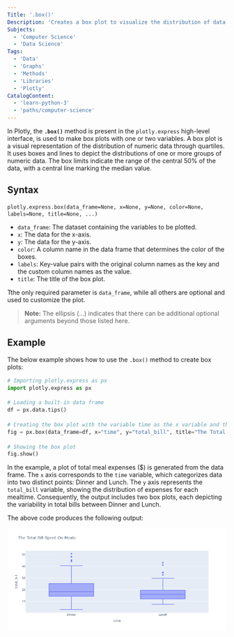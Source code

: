 ```yaml
---
Title: '.box()'
Description: 'Creates a box plot to visualize the distribution of data points through their quartiles.'
Subjects:
  - 'Computer Science'
  - 'Data Science'
Tags:
  - 'Data'
  - 'Graphs'
  - 'Methods'
  - 'Libraries'
  - 'Plotly'
CatalogContent:
  - 'learn-python-3'
  - 'paths/computer-science'
---
```


In Plotly, the **`.box()`** method is present in the `plotly.express` high-level interface, is used to make box plots with one or two variables. A box plot is a visual representation of the distribution of numeric data through quartiles. It uses boxes and lines to depict the distributions of one or more groups of numeric data. The box limits indicate the range of the central 50% of the data, with a central line marking the median value.

## Syntax

```pseudo
plotly.express.box(data_frame=None, x=None, y=None, color=None, labels=None, title=None, ...)
```

- `data_frame`: The dataset containing the variables to be plotted.
- `x`: The data for the x-axis.
- `y`: The data for the y-axis.
- `color`: A column name in the data frame that determines the color of the boxes.
- `labels`: Key-value pairs with the original column names as the key and the custom column names as the value.
- `title`: The title of the box plot.

Tthe only required parameter is `data_frame`, while all others are optional and used to customize the plot.

> **Note:** The ellipsis (...) indicates that there can be additional optional arguments beyond those listed here.

## Example

The below example shows how to use the `.box()` method to create box plots:

```py
# Importing plotly.express as px
import plotly.express as px

# Loading a built-in data frame
df = px.data.tips()

# Creating the box plot with the variable time as the x variable and the variable total_bill as the y variable
fig = px.box(data_frame=df, x="time", y="total_bill", title="The Total Bill Spent On Meals")

# Showing the box plot
fig.show()
```

In the example, a plot of total meal expenses ($) is generated from the data frame. The `x` axis corresponds to the `time` variable, which categorizes data into two distinct points: Dinner and Lunch. The `y` axis represents the `total_bill` variable, showing the distribution of expenses for each mealtime. Consequently, the output includes two box plots, each depicting the variability in total bills between Dinner and Lunch.

The above code produces the following output:

![The output for the above example](<https://raw.githubusercontent.com/Codecademy/docs/main/media/plotly-express-box()-example.png>)
